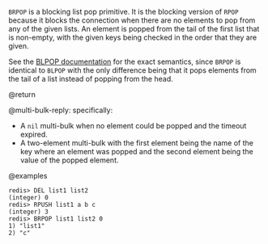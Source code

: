 `BRPOP` is a blocking list pop primitive.  It is the blocking version of
`RPOP` because it blocks the connection when there are no
elements to pop from any of the given lists. An element is popped from the
tail of the first list that is non-empty, with the given keys being checked
in the order that they are given.

See the [BLPOP documentation](/commands/blpop) for the exact semantics, since
`BRPOP` is identical to `BLPOP` with the only difference
being that it pops elements from the tail of a list instead of popping from the
head.

@return

@multi-bulk-reply: specifically:

* A `nil` multi-bulk when no element could be popped and the timeout expired.
* A two-element multi-bulk with the first element being the name of the key where an element
  was popped and the second element being the value of the popped element.

@examples

    redis> DEL list1 list2
    (integer) 0
    redis> RPUSH list1 a b c
    (integer) 3
    redis> BRPOP list1 list2 0
    1) "list1"
    2) "c"
